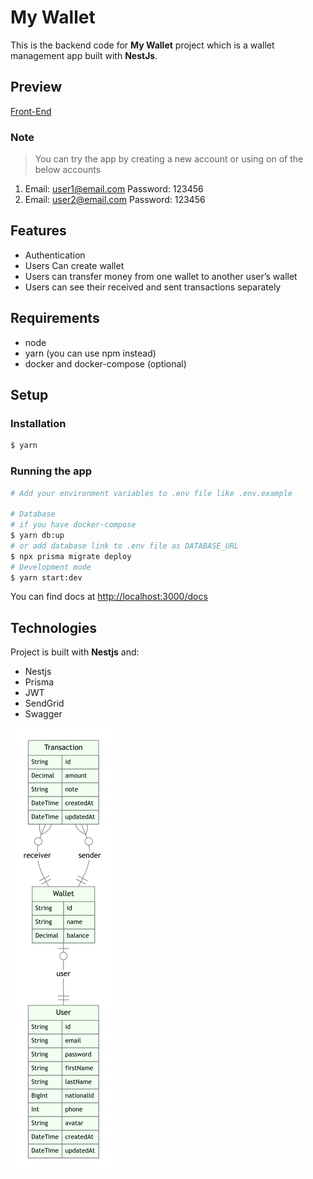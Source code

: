# My Wallet

This is the backend code for **My Wallet** project which is a wallet management app built with **NestJs**.

## Preview

[Front-End](https://my-wallet-client-umber.vercel.app/)

### Note

> You can try the app by creating a new account
> or using on of the below accounts

1. Email: user1@email.com Password: 123456
2. Email: user2@email.com Password: 123456

## Features

- Authentication
- Users Can create wallet
- Users can transfer money from one wallet to another user’s wallet
- Users can see their received and sent transactions separately

## Requirements

- node
- yarn (you can use npm instead)
- docker and docker-compose (optional)

## Setup

### Installation

```bash
$ yarn
```

### Running the app

```bash
# Add your environment variables to .env file like .env.example

# Database
# if you have docker-compose
$ yarn db:up
# or add database link to .env file as DATABASE_URL
$ npx prisma migrate deploy
# Development mode
$ yarn start:dev
```

You can find docs at [http://localhost:3000/docs](http://localhost:3000/docs)

## Technologies

Project is built with **Nestjs** and:

- Nestjs
- Prisma
- JWT
- SendGrid
- Swagger

![ERD](./prisma-erd.png)

